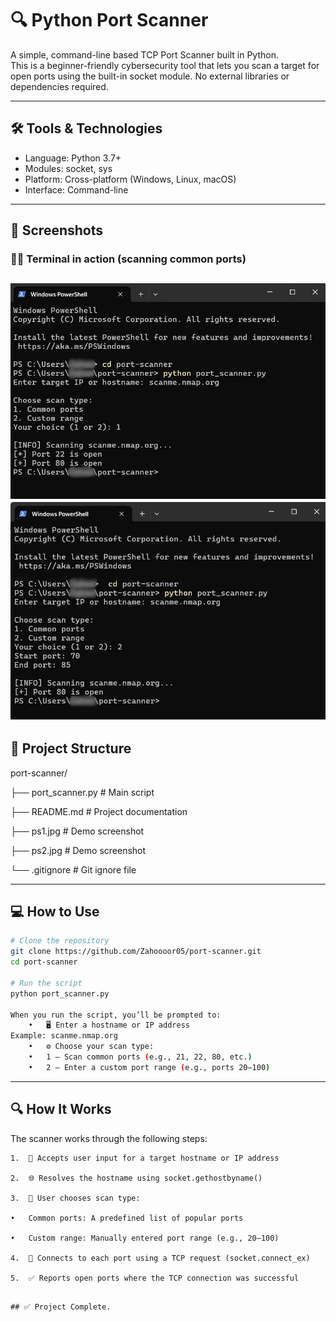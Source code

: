 # 🔍 Python Port Scanner

A simple, command-line based TCP Port Scanner built in Python.  
This is a beginner-friendly cybersecurity tool that lets you scan a target for open ports using the built-in socket module. No external libraries or dependencies required.

---

## 🛠 Tools & Technologies

- Language: Python 3.7+
- Modules: socket, sys
- Platform: Cross-platform (Windows, Linux, macOS)
- Interface: Command-line

---

## 📸 Screenshots

### 🧑‍💻 Terminal in action (scanning common ports)

![Port Scanner Demo](ps1.jpg)
![Port Scanner Demo](ps2.jpg)
---

## 📂 Project Structure
port-scanner/

├── port_scanner.py       # Main script 

├── README.md             # Project documentation 

├── ps1.jpg               # Demo screenshot 

├── ps2.jpg               # Demo screenshot 

└── .gitignore            # Git ignore file

---

## 💻 How to Use

```bash
# Clone the repository
git clone https://github.com/Zahoooor05/port-scanner.git
cd port-scanner

# Run the script
python port_scanner.py

When you run the script, you’ll be prompted to:
	•	🖥 Enter a hostname or IP address
Example: scanme.nmap.org
	•	⚙ Choose your scan type:
	•	1 — Scan common ports (e.g., 21, 22, 80, etc.)
	•	2 — Enter a custom port range (e.g., ports 20–100)
```

---
## 🔍 How It Works

The scanner works through the following steps:

	1.	🧾 Accepts user input for a target hostname or IP address
 
	2.	🌐 Resolves the hostname using socket.gethostbyname()
 
	3.	🤔 User chooses scan type:
 
	•	Common ports: A predefined list of popular ports
 
	•	Custom range: Manually entered port range (e.g., 20–100)
 
	4.	🔌 Connects to each port using a TCP request (socket.connect_ex)
 
	5.	✅ Reports open ports where the TCP connection was successful
```

## ✅ Project Complete.
